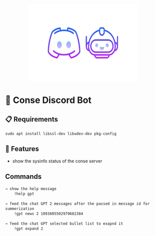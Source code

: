 <p align="center">
    <img width=350 height=250 src="https://github.com/wildonion/gem/blob/master/assets/disbot.png"
</p>

# 🤖 Conse Discord Bot


## 📋 Requirements

```console
sudo apt install libssl-dev libudev-dev pkg-config
```

## 📱 Features

* show the sysinfo status of the conse server

## Commands

```
→ show the help message
    !help gpt

→ feed the chat GPT 2 messages after the passed in message id for summerization
    !gpt news 2 1093605502979682384

→ feed the chat GPT selected bullet list to exapnd it
    !gpt expand 2 
```
